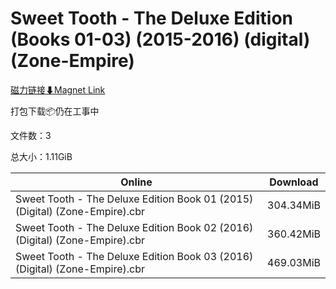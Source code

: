 # Sweet Tooth - The Deluxe Edition (Books 01-03) (2015-2016) (digital) (Zone-Empire)

[磁力链接⬇Magnet Link](magnet:?xt=urn:btih:c40c53e51e9bc4acb2e05f4e0420c539b08c922b&dn=Sweet%20Tooth%20-%20The%20Deluxe%20Edition%20%28Books%2001-03%29%20%282015-2016%29%20%28digital%29%20%28Zone-Empire%29)

打包下载📦仍在工事中

文件数：3

总大小：1.11GiB

Online | Download
--- | ---
Sweet Tooth - The Deluxe Edition Book 01 (2015) (Digital) (Zone-Empire).cbr | 304.34MiB
Sweet Tooth - The Deluxe Edition Book 02 (2016) (Digital) (Zone-Empire).cbr | 360.42MiB
Sweet Tooth - The Deluxe Edition Book 03 (2016) (Digital) (Zone-Empire).cbr | 469.03MiB